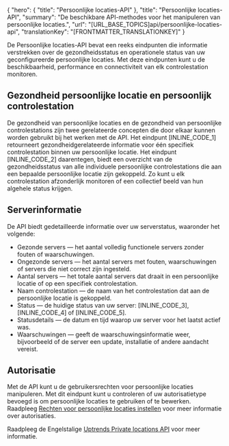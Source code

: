 {
  "hero": {
    "title": "Persoonlijke locaties-API"
  },
  "title": "Persoonlijke locaties-API",
  "summary": "De beschikbare API-methodes voor het manipuleren van persoonlijke locaties.",
  "url": "[URL_BASE_TOPICS]api/persoonlijke-locaties-api",
  "translationKey": "[FRONTMATTER_TRANSLATIONKEY]"
}

De Persoonlijke locaties-API bevat een reeks eindpunten die informatie verstrekken over de gezondheidsstatus en operationele status van uw geconfigureerde persoonlijke locaties. Met deze eindpunten kunt u de beschikbaarheid, performance en connectiviteit van elk controlestation monitoren.

## Gezondheid persoonlijke locatie en persoonlijk controlestation

De gezondheid van persoonlijke locaties en de gezondheid van persoonlijke controlestations zijn twee gerelateerde concepten die door elkaar kunnen worden gebruikt bij het werken met de API. Het eindpunt [INLINE_CODE_1] retourneert gezondheidgerelateerde informatie voor één specifiek controlestation binnen uw persoonlijke locatie. Het eindpunt [INLINE_CODE_2] daarentegen, biedt een overzicht van de gezondheidsstatus van alle individuele persoonlijke controlestations die aan een bepaalde persoonlijke locatie zijn gekoppeld. Zo kunt u elk controlestation afzonderlijk monitoren of een collectief beeld van hun algehele status krijgen.

## Serverinformatie

De API biedt gedetailleerde informatie over uw serverstatus, waaronder het volgende:

- Gezonde servers — het aantal volledig functionele servers zonder fouten of waarschuwingen.
- Ongezonde servers — het aantal servers met fouten, waarschuwingen of servers die niet correct zijn ingesteld.
- Aantal servers — het totale aantal servers dat draait in een persoonlijke locatie of op een specifiek controlestation.
- Naam controlestation — de naam van het controlestation dat aan de persoonlijke locatie is gekoppeld.
- Status — de huidige status van uw server: [INLINE_CODE_3], [INLINE_CODE_4] of [INLINE_CODE_5].
- Statusdetails — de datum en tijd waarop uw server voor het laatst actief was.
- Waarschuwingen — geeft de waarschuwingsinformatie weer, bijvoorbeeld of de server een update, installatie of andere aandacht vereist.

## Autorisatie

Met de API kunt u de gebruikersrechten voor persoonlijke locaties manipuleren. Met dit eindpunt kunt u controleren of uw autorisatietype bevoegd is om persoonlijke locaties te gebruiken of te bewerken. Raadpleeg [Rechten voor persoonlijke locaties instellen]([LINK_URL_1]) voor meer informatie over autorisaties.

Raadpleeg de Engelstalige [Uptrends Private locations API]([LINK_URL_2]) voor meer informatie.